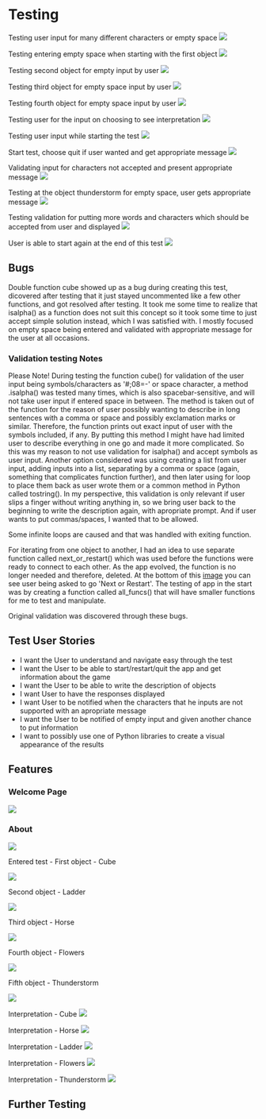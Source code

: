 
# Testing

Testing user input for many different characters or empty space
![](documentation/readme-images/welcome-validation-test.png)

Testing entering empty space when starting with the first object
![](documentation/readme-images/cube-empty-input-test.png)

Testing second object for empty input by user
![](documentation/readme-images/ladder-empty-test.png)

Testing third object for empty space input by user
![](documentation/readme-images/horse-empty-test.png)

Testing fourth object for empty space input by user
![](documentation/readme-images/flowers-empty-test.png)

Testing user for the input on choosing to see interpretation
![](documentation/readme-images/interpretation-validation-test.png)

Testing user input while starting the test
![](documentation/readme-images/empty-input-starting-test.png)

Start test, choose quit if user wanted and get appropriate message
![](documentation/readme-images/quitting-starting-valid-test.png)

Validating input for characters not accepted and present appropriate message
![](documentation/readme-images/about-symbols-test.png)

Testing at the object thunderstorm for empty space, user gets appropriate message
![](documentation/readme-images/empty-input-thunderstorm-test.png)

Testing validation for putting more words and characters which should be accepted from user and displayed
![](documentation/readme-images/ladder-all-characters-accepted-test.png)

User is able to start again at the end of this test
![](documentation/readme-images/end-trying-again-test.png)

## Bugs

Double function cube showed up as a bug during creating this test, dicovered after testing that it just stayed uncommented like a few other functions, and got resolved after testing.
It took me some time to realize that isalpha() as a function does not suit this concept so it took some time to just accept simple solution instead, which I was satisfied with. I mostly focused on empty space being entered and validated with appropriate message for the user at all occasions.

### Validation testing Notes

Please Note!
During testing the function cube() for validation of the user input being symbols/characters as '#;08=-' or space character, a method .isalpha() was tested many times, which is also spacebar-sensitive, and will not take user input if entered space in between. The method is taken out of the function for the reason of user possibly wanting to describe in long sentences with a comma or space and possibly exclamation marks or similar. Therefore, the function prints out exact input of user with the symbols included, if any. 
By putting this method I might have had limited user to describe everything in one go and made it more complicated. So this was my reason to not use validation for isalpha() and accept symbols as user input.
Another option considered was using creating a list from user input, adding inputs into a list, separating by a comma or space (again, something that complicates function further), and then later using for loop to place them back as user wrote them or a common method in Python called tostring(). In my perspective, this validation is only relevant if user slips a finger without writing anything in, so we bring user back to the beginning to write the description again, with apropriate prompt. And if user wants to put commas/spaces, I wanted that to be allowed.

Some infinite loops are caused and that was handled with exiting function.

For iterating from one object to another, I had an idea to use separate function called next_or_restart() which was used before the functions were ready to connect to each other. As the app evolved, the function is no longer needed and therefore, deleted.
At the bottom of this [image](https://github.com/totalnoMartina/cube-discovery/blob/main/documentation/readme-images/ladder.png) you can see user being asked to go 'Next or Restart'.
The testing of app in the start was by creating a function called all_funcs() that will have smaller functions for me to test and manipulate.

Original validation was discovered through these bugs.

## Test User Stories

* I want the User to understand and navigate easy through the test
* I want the User to be able to start/restart/quit the app and get information about the game 
* I want the User to be able to write the description of objects
* I want User to have the responses displayed
* I want User to be notified when the characters that he inputs are not supported with an apropriate message
* I want the User to be notified of empty input and given another chance to put information
* I want to possibly use one of Python libraries to create a visual appearance of the results

## Features
### Welcome Page

![](documentation/readme-images/welcome.png)

### About

![](documentation/readme-images/about_test.png)

Entered test - First object - Cube

![](documentation/readme-images/cube-start.png)

Second object - Ladder

![](documentation/readme-images/ladder.png)

Third object - Horse

![](documentation/readme-images/horse.png)

Fourth object - Flowers

![](documentation/readme-images/flowers.png)

Fifth object - Thunderstorm

![](documentation/readme-images/thunder.png)

Interpretation - Cube
![](documentation/readme-images/cube-interpret.png)

Interpretation - Horse
![](documentation/readme-images/horse-interpret.png)

Interpretation - Ladder
![](documentation/readme-images/ladder-interpret.png)

Interpretation - Flowers
![](documentation/readme-images/flowers-interpret.png)

Interpretation - Thunderstorm
![](documentation/readme-images/thunder-interpret.png)


## Further Testing


